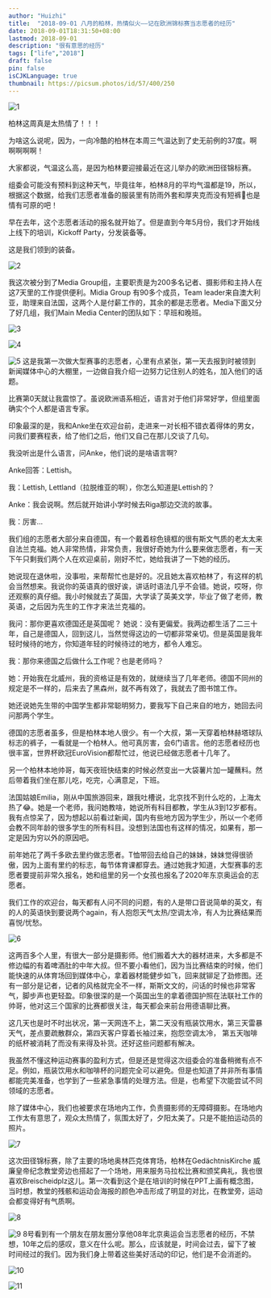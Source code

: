 ```yaml
---
author: "Huizhi"
title:  "2018-09-01 八月的柏林，热情似火——记在欧洲锦标赛当志愿者的经历" 
date: 2018-09-01T18:31:50+08:00 
lastmod: 2018-09-01
description: "很有意思的经历"
tags: ["life","2018"]
draft: false
pin: false
isCJKLanguage: true
thumbnail: https://picsum.photos/id/57/400/250
---
```



![1](/img/20180901/1.jpeg)


柏林这周真是太热情了！！！

为啥这么说呢，因为，一向冷酷的柏林在本周三气温达到了史无前例的37度。啊啊啊啊啊！

大家都说，气温这么高，是因为柏林要迎接最近在这儿举办的欧洲田径锦标赛。

组委会可能没有预料到这种天气，毕竟往年，柏林8月的平均气温都是19，所以，根据这个数据，给我们志愿者准备的服装里有防雨外套和厚夹克而没有短裤🤣也是情有可原的吧！

早在去年，这个志愿者活动的报名就开始了。但是直到今年5月份，我们才开始线上线下的培训，Kickoff Party，分发装备等。

这是我们领到的装备。

![2](/img/20180901/2.jpeg)

我这次被分到了Media Group组，主要职责是为200多名记者、摄影师和主持人在这7天里的工作提供便利。Midia Group 有90多个成员，Team leader来自澳大利亚，助理来自法国，这两个人是付薪工作的，其余的都是志愿者。Media下面又分了好几组，我们Main Media Center的团队如下：早班和晚班。

![3](/img/20180901/3.jpeg)

![4](/img/20180901/4.jpeg)
 
 ![5](/img/20180901/5.jpeg)
这是我第一次做大型赛事的志愿者，心里有点紧张，第一天去报到时被领到新闻媒体中心的大棚里，一边做自我介绍一边努力记住别人的姓名，加入他们的话题。

比赛第0天就让我震惊了。虽说欧洲语系相近，语言对于他们非常好学，但组里面确实个个人都是语言专家。

印象最深的是，我和Anke坐在欢迎台前，走进来一对长相不错衣着得体的男女，问我们要赛程表，给了他们之后，他们又自己在那儿交谈了几句。

我没听出是什么语言，问Anke，他们说的是啥语言啊?

Anke回答：Lettish。

我：Lettish, Lettland（拉脱维亚的啊），你怎么知道是Lettish的？

Anke：我会说啊。然后就开始讲小学时候去Riga那边交流的故事。

我：厉害...

我们组的志愿者大部分来自德国，有一个戴着棕色镜框的很有斯文气质的老太太来自法兰克福。她人非常热情，非常负责，我很好奇她为什么要来做志愿者，有一天下午只剩我们两个人在欢迎桌前，刚好不忙，她给我讲了一下她的经历。

她说现在退休啦，没事啦，来帮帮忙也是好的。况且她太喜欢柏林了，有这样的机会当然想来。我说你的英语真的很好诶，讲话时语法几乎不会错。她说，哎呀，你还观察的真仔细。我小时候就去了英国，大学读了英美文学，毕业了做了老师，教英语，之后因为先生的工作才来法兰克福的。

我问：那你更喜欢德国还是英国呢？ 她说：没有更偏爱。我两边都生活了二三十年，自己是德国人，回到这儿，当然觉得这边的一切都非常亲切。但是英国是我年轻时候待的地方，你知道年轻的时候待过的地方，都令人难忘。

我：那你来德国之后做什么工作呢？也是老师吗？

她：开始我在北威州，我的资格证是有效的，就继续当了几年老师。德国不同州的规定是不一样的，后来去了黑森州，就不再有效了，我就去了图书馆工作。

她还说她先生带的中国学生都非常聪明努力，要我写下自己来自的地方，她回去问问那两个学生。

德国的志愿者虽多，但是柏林本地人很少。有一个大叔，第一天穿着柏林赫塔球队标志的裤子，一看就是一个柏林人。他可真厉害，会6门语言。他的志愿者经历也很丰富，世界杯欧冠EuroVision都帮忙过，他说已经做志愿者十几年了。

另一个柏林本地帅哥，每天夜班快结束的时候必然变出一大袋薯片加一罐蘸料。然后带着我们坐在那儿吃，吃完，心满意足，下班。

法国姑娘Emilia，刚从中国旅游回来，跟我吐槽说，北京找不到什么吃的，上海太热了😂。她是一个老师，我问她教啥，她说所有科目都教，学生从3到12岁都有。我有点惊呆了，因为想起以前看过新闻，国内有些地方因为学生少，所以一个老师会教不同年龄的很多学生的所有科目。没想到法国也有这样的情况，如果有，那一定是因为穷以外的原因吧。

前年她花了两千多欧去里约做志愿者。T恤带回去给自己的妹妹，妹妹觉得很骄傲，因为上面有里约的标志，每节体育课都穿去。通过她我才知道，大型赛事的志愿者要提前非常久报名，她和组里的另一个女孩也报名了2020年东京奥运会的志愿者。

我们工作的欢迎台，每天都有人问不同的问题，有的人是带口音说简单的英文，有的人的英语快到要说两个again，有人抱怨天气太热/空调太冷，有人为比赛结果而喜悦/忧愁。

![6](/img/20180901/6.jpeg)

这两百多个人里，有很大一部分是摄影师。他们搬着大大的器材进来，大多都是不修边幅的有着啤酒肚的中年大叔。但不要小看他们，因为当比赛结束的时候，他们能快速的从体育场回到媒体中心，拿着器材能健步如飞，回来就铆足了劲修图。还有一部分是记者，记者的风格就完全不一样，斯斯文文的，问话的时候也非常客气，脚步声也更轻盈。印象很深的是一个英国出生的拿着德国护照在法联社工作的帅哥，他对这三个国家的比赛都很关注，每天都会来前台用德语聊比赛。

这几天也是时不时出状况，第一天网连不上，第二天没有瓶装饮用水，第三天雷暴天气，差点要疏散群众，第四天客户穿着长袖过来，抱怨空调太冷， 第五天咖啡的纸杯被消耗了而没有来得及补货。还好这些问题都有解决。

我虽然不懂这种运动赛事的盈利方式，但是还是觉得这次组委会的准备稍微有点不足。例如，瓶装饮用水和咖啡杯的问题完全可以避免。但是也知道了并非所有事情都能完美准备，也学到了一些紧急事情的处理方法。但是，也希望下次能尝试不同领域的志愿者。

除了媒体中心，我们也被要求在场地内工作，负责摄影师的无障碍摄影。在场地内工作太有意思了，观众太热情了，氛围太好了，夕阳太美了。只是不能拍运动员的照片。

![7](/img/20180901/7.jpeg)

这次田径锦标赛，除了主要的场地奥林匹克体育场，柏林在GedächtnisKirche 威廉皇帝纪念教堂旁边也搭起了一个场地，用来服务马拉松比赛和颁奖典礼，我也很喜欢Breischeidplz这儿。第一次看到这个是在培训的时候在PPT上画有概念图，当时想，教堂的残骸和运动会海报的颜色冲击形成了明显的对比，在教堂旁，运动会都变得好有气质啊。

![8](/img/20180901/8.jpeg)

![9](/img/20180901/9.jpeg)
8号看到有一个朋友在朋友圈分享他08年北京奥运会当志愿者的经历，不禁想，10年之后的感叹，意义在什么呢。那么，应该就是，时间会过去，留下了被时间经过的我们。因为我们身上带着这些美好活动的印记，他们是不会消逝的。

![10](/img/20180901/10.jpeg)

![11](/img/20180901/11.jpeg)